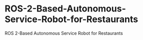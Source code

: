 # ROS-2-Based-Autonomous-Service-Robot-for-Restaurants
ROS 2-Based Autonomous Service Robot for Restaurants
